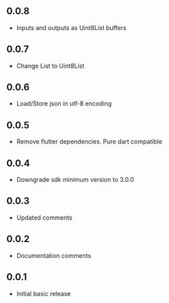 ## 0.0.8

* Inputs and outputs as Uint8List buffers

## 0.0.7

* Change List<int> to Uint8List

## 0.0.6

* Load/Store json in utf-8 encoding

## 0.0.5

* Remove flutter dependencies. Pure dart compatible

## 0.0.4

* Downgrade sdk minimum version to 3.0.0

## 0.0.3

* Updated comments

## 0.0.2

* Documentation comments

## 0.0.1

* Initial basic release
